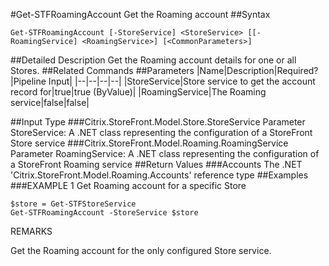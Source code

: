 #Get-STFRoamingAccount
Get the Roaming account
##Syntax
```Get-STFRoamingAccount [-StoreService] <StoreService> [[-RoamingService] <RoamingService>] [<CommonParameters>]
```
##Detailed Description
Get the Roaming account details for one or all Stores.
##Related Commands
##Parameters
|Name|Description|Required?|Pipeline Input||--|--|--|--||StoreService|Store service to get the account record for|true|true (ByValue)||RoamingService|The Roaming service|false|false|##Input Type
###Citrix.StoreFront.Model.Store.StoreService
Parameter StoreService: A .NET class representing the configuration of a StoreFront Store service
###Citrix.StoreFront.Model.Roaming.RoamingService
Parameter RoamingService: A .NET class representing the configuration of a StoreFront Roaming service
##Return Values
###Accounts
The .NET 'Citrix.StoreFront.Model.Roaming.Accounts' reference type
##Examples
###EXAMPLE 1 Get Roaming account for a specific Store
```$store = Get-STFStoreService
Get-STFRoamingAccount -StoreService $store
```
REMARKS

Get the Roaming account for the only configured Store service.

